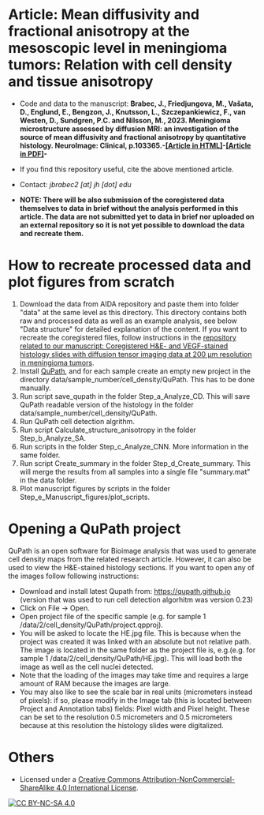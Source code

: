 # Article: Mean diffusivity and fractional anisotropy at the mesoscopic level in meningioma tumors: Relation with cell density and tissue anisotropy
* Code and data to the manuscript: **Brabec, J., Friedjungova, M., Vašata, D., Englund, E., Bengzon, J., Knutsson, L., Szczepankiewicz, F., van Westen, D., Sundgren, P.C. and Nilsson, M., 2023. Meningioma microstructure assessed by diffusion MRI: an investigation of the source of mean diffusivity and fractional anisotropy by quantitative histology. NeuroImage: Clinical, p.103365.-[[Article in HTML]](https://www.sciencedirect.com/science/article/pii/S2213158223000542)-[[Article in PDF]](https://www.sciencedirect.com/science/article/pii/S2213158223000542/pdfft?isDTMRedir=true)-**

* If you find this repository useful, cite the above mentioned article.

* Contact: *jbrabec2 [at] jh [dot] edu*

* **NOTE: There will be also submission of the coregistered data themselves to data in brief without the analysis performed in this article. The data are not submitted yet to data in brief nor uploaded on an external repository so it is not yet possible to download the data and recreate them.**


# How to recreate processed data and plot figures from scratch
1. Download the data from AIDA repository and paste them into folder "data" at the same level as this directory. This directory contains both raw and processed data as well as an example analysis, see below "Data structure" for detailed explanation of the content. If you want to recreate the coregistered files, follow instructions in the [repository related to our manuscript: Coregistered H&E- and VEGF-stained histology slides with diffusion tensor imaging data at 200 μm resolution in meningioma tumors](https://github.com/jan-brabec/microimaging_histology_DIB).
2. Install [QuPath](https://qupath.github.io), and for each sample create an empty new project in the directory data/sample_number/cell_density/QuPath. This has to be done manually.
4. Run script save_qupath in the folder Step_a_Analyze_CD. This will save QuPath readable version of the histology in the folder data/sample_number/cell_density/QuPath.
5. Run QuPath cell detection algrithm.
6. Run script Calculate_structure_anisotropy in the folder Step_b_Analyze_SA.
7. Run scripts in the folder Step_c_Analyze_CNN. More information in the same folder.
8. Run script Create_summary in the folder Step_d_Create_summary. This will merge the results from all samples into a single file "summary.mat" in the data folder.
7. Plot manuscript figures by scripts in the folder Step_e_Manuscript_figures/plot_scripts.

# Opening a QuPath project
QuPath is an open software for Bioimage analysis that was used to generate cell density maps from the related research article. However, it can also be used to view the H&E-stained histology sections. If you want to open any of the images follow following instructions:

* Download and install latest Qupath from: https://qupath.github.io (version that was used to run cell detection algorhitm was version 0.23)
* Click on File -> Open.
* Open project file of the specific sample (e.g. for sample 1 /data/2/cell_density/QuPath/project.qpproj).
* You will be asked to locate the HE.jpg file. This is because when the project was created it was linked with an absolute but not relative path. The image is located in the same folder as the project file is, e.g.(e.g. for sample 1 /data/2/cell_density/QuPath/HE.jpg). This will load both the image as well as the cell nuclei detected.
* Note that the loading of the images may take time and requires a large amount of RAM because the images are large.
* You may also like to see the scale bar in real units (micrometers instead of pixels): if so, please modify in the Image tab (this is located between Project and Annotation tabs) fields: Pixel width and Pixel height. These can be set to the resolution 0.5 micrometers and 0.5 micrometers because at this resolution the histology slides were digitalized.


# Others

* Licensed under a [Creative Commons Attribution-NonCommercial-ShareAlike 4.0 International License][cc-by-nc-sa].

[![CC BY-NC-SA 4.0][cc-by-nc-sa-image]][cc-by-nc-sa]

[cc-by-nc-sa]: http://creativecommons.org/licenses/by-nc-sa/4.0/
[cc-by-nc-sa-image]: https://licensebuttons.net/l/by-nc-sa/4.0/88x31.png
